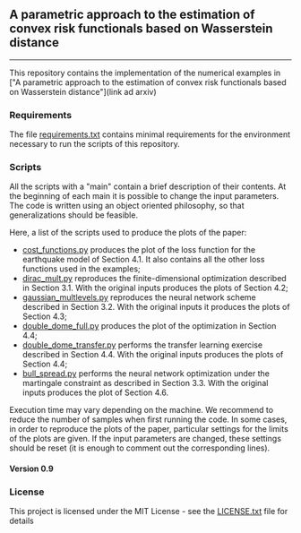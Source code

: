 ## A parametric approach to the estimation of convex risk functionals based on Wasserstein distance
____________________________

This repository contains the implementation of the numerical examples in ["A parametric approach to the estimation of convex risk functionals based on Wasserstein distance"](link ad arxiv)

### Requirements
The file [requirements.txt](requirements.txt) contains minimal requirements for the environment necessary to run the scripts of this repository.

### Scripts

All the scripts with a "main" contain a brief description of their contents. At the beginning of each main it is possible to change the input parameters.
The code is written using an object oriented philosophy, so that generalizations should be feasible.

Here, a list of the scripts used to produce the plots of the paper:
- [cost_functions.py](cost_functions.py) produces the plot of the loss function for the earthquake model of Section 4.1. It also contains all the other loss functions used in the examples;
- [dirac_mult.py](finite_dim/dirac_mult.py) reproduces the finite-dimensional optimization described in Section 3.1. With the original inputs produces the plots of Section 4.2;
- [gaussian_multlevels.py](neural_networks/gaussian_multlevels.py) reproduces the neural network scheme described in Section 3.2. With the original inputs it produces the plots of Section 4.3;
- [double_dome_full.py](neural_networks/double_dome_full.py) produces the plot of the optimization in Section 4.4;
- [double_dome_transfer.py](neural_networks/double_dome_transfer.py) performs the transfer learning exercise described in Section 4.4. With the original inputs produces the plots of Section 4.4;
- [bull_spread.py](neural_networks/bull_spread.py) performs the neural network optimization under the martingale constraint as described in Section 3.3. With the original inputs produces the plot of Section 4.6.

Execution time may vary depending on the machine. We recommend to reduce the number of samples when first running the code.
In some cases, in order to reproduce the plots of the paper, particular settings for the limits of the plots are given. If the input parameters are changed, these settings should be reset (it is enough to comment out the corresponding lines).

#### Version 0.9

### License

This project is licensed under the MIT License - see the [LICENSE.txt](LICENSE.txt) file for details